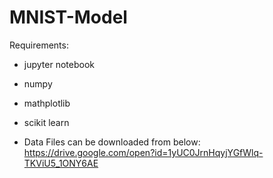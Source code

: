 # MNIST-Model
Requirements:
+ jupyter notebook
+ numpy
+ mathplotlib
+ scikit learn

+ Data Files can be downloaded from below:
  https://drive.google.com/open?id=1yUC0JrnHqyjYGfWlq-TKViU5_1ONY6AE
